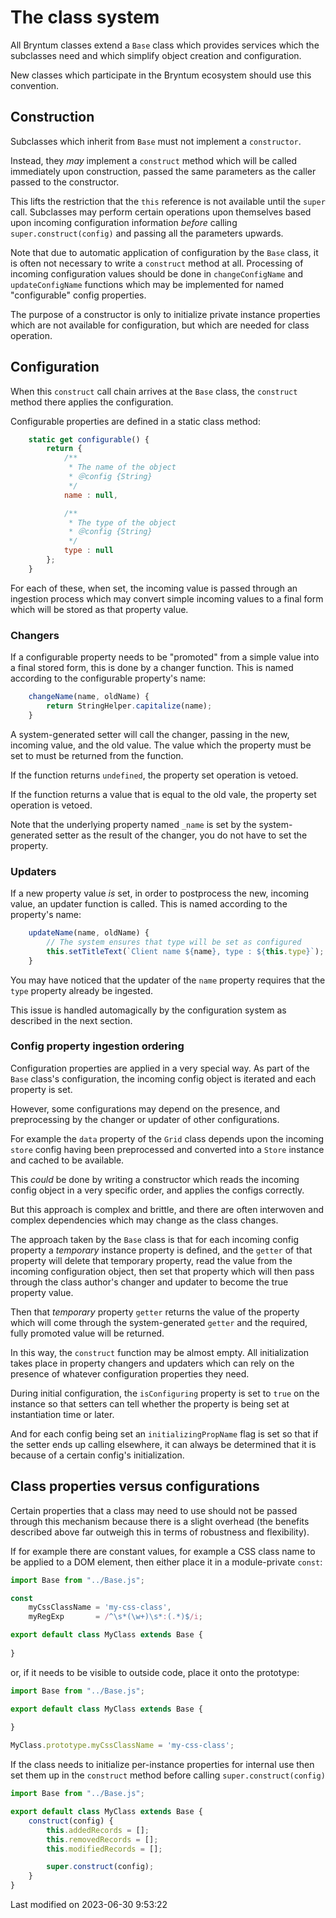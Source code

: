 # The class system

All Bryntum classes extend a `Base` class which provides services which the subclasses need and which simplify object
creation and configuration.

New classes which participate in the Bryntum ecosystem should use this convention.

## Construction

Subclasses which inherit from `Base` must not implement a `constructor`.

Instead, they _may_ implement a `construct` method which will be called immediately upon construction, passed the same
parameters as the caller passed to the constructor.

This lifts the restriction that the `this` reference is not available until the `super` call. Subclasses may perform
certain operations upon themselves based upon incoming configuration information *before*
calling `super.construct(config)` and passing all the parameters upwards.

Note that due to automatic application of configuration by the `Base` class, it is often not necessary to write
a `construct` method at all. Processing of incoming configuration values should be done in `changeConfigName`
and `updateConfigName` functions which may be implemented for named "configurable" config properties.

The purpose of a constructor is only to initialize private instance properties which are not available for
configuration, but which are needed for class operation.

## Configuration

When this `construct` call chain arrives at the `Base` class, the `construct` method there applies the configuration.

Configurable properties are defined in a static class method:

```javascript
    static get configurable() {
        return {
            /**
             * The name of the object
             * ＠config {String}
             */
            name : null,

            /**
             * The type of the object
             * ＠config {String}
             */
            type : null
        };
    }
```

For each of these, when set, the incoming value is passed through an ingestion process which may convert simple
incoming values to a final form which will be stored as that property value.

### Changers

If a configurable property needs to be "promoted" from a simple value into a final stored form, this is done by a
changer function. This is named according to the configurable property's name:

```javascript
    changeName(name, oldName) {
        return StringHelper.capitalize(name);
    }
```

A system-generated setter will call the changer, passing in the new, incoming value, and the old value. The value
which the property must be set to must be returned from the function.

If the function returns `undefined`, the property set operation is vetoed.

If the function returns a value that is equal to the old vale, the property set operation is vetoed.

Note that the underlying property named `_name` is set by the system-generated setter as the result of the changer,
you do not have to set the property.

### Updaters

If a new property value *is* set, in order to postprocess the new, incoming value, an updater function is called.
This is named according to the property's name:

```javascript
    updateName(name, oldName) {
        // The system ensures that type will be set as configured
        this.setTitleText(`Client name ${name}, type : ${this.type}`);
    }
```

You may have noticed that the updater of the `name` property requires that the `type` property already be ingested.

This issue is handled automagically by the configuration system as described in the next section.

### Config property ingestion ordering

Configuration properties are applied in a very special way. As part of the `Base` class's configuration, the incoming
config object is iterated and each property is set.

However, some configurations may depend on the presence, and preprocessing by the changer or updater of other configurations.

For example the `data` property of the `Grid` class depends upon the incoming `store` config having been
preprocessed and converted into a `Store` instance and cached to be available.

This *could* be done by writing a constructor which reads the incoming config object in a very specific order, and
applies the configs correctly.

But this approach is complex and brittle, and there are often interwoven and complex dependencies which may change as
the class changes.

The approach taken by the `Base` class is that for each incoming config property a *temporary* instance property is
defined, and the `getter` of that property will delete that temporary property, read the value from the incoming
configuration object, then set that property which will then pass through the class author's changer and updater
to become the true property value.

Then that *temporary* property `getter` returns the value of the property which will come through the system-generated
`getter` and the required, fully promoted value will be returned.

In this way, the `construct` function may be almost empty. All initialization takes place in property changers and
updaters which can rely on the presence of whatever configuration properties they need.

During initial configuration, the `isConfiguring` property is set to `true` on the instance so that setters can tell
whether the property is being set at instantiation time or later.

And for each config being set an `initializingPropName` flag is set so that if the setter ends up calling elsewhere, it
can always be determined that it is because of a certain config's initialization.

## Class properties versus configurations

Certain properties that a class may need to use should not be passed through this mechanism because there is a slight
overhead (the benefits described above far outweigh this in terms of robustness and flexibility).

If for example there are constant values, for example a CSS class name to be applied to a DOM element, then either
place it in a module-private `const`:

```javascript
import Base from "../Base.js";

const
    myCssClassName = 'my-css-class',
    myRegExp       = /^\s*(\w+)\s*:(.*)$/i;

export default class MyClass extends Base {
    
}
```

or, if it needs to be visible to outside code, place it onto the prototype:

```javascript
import Base from "../Base.js";

export default class MyClass extends Base {
    
}

MyClass.prototype.myCssClassName = 'my-css-class';
```

If the class needs to initialize per-instance properties for internal use then set them up in the `construct` method
before calling `super.construct(config)`

```javascript
import Base from "../Base.js";

export default class MyClass extends Base {
    construct(config) {
        this.addedRecords = [];
        this.removedRecords = [];
        this.modifiedRecords = [];

        super.construct(config);
    }
}
```


<p class="last-modified">Last modified on 2023-06-30 9:53:22</p>